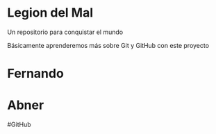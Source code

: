 # Legion del Mal
Un repositorio para conquistar el mundo

Básicamente aprenderemos más sobre Git y GitHub con este proyecto


# Fernando

# Abner


#GitHub